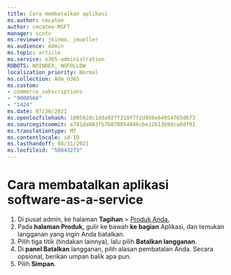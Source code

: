 ```yaml
---
title: Cara membatalkan aplikasi
ms.author: cmcatee
author: cmcatee-MSFT
manager: scotv
ms.reviewer: jkinma, jmueller
ms.audience: Admin
ms.topic: article
ms.service: o365-administration
ROBOTS: NOINDEX, NOFOLLOW
localization_priority: Normal
ms.collection: Adm_O365
ms.custom:
- commerce_subscriptions
- "9000566"
- "2424"
ms.date: 07/30/2021
ms.openlocfilehash: 1005828c1dda92ff310f7f2d956e64954f65d673
ms.sourcegitcommit: e781da003fb7b878854846cbe12b13b9dca8df92
ms.translationtype: MT
ms.contentlocale: id-ID
ms.lasthandoff: 08/31/2021
ms.locfileid: "58843273"
---
```

# <a name="how-to-cancel-software-as-a-service-apps"></a>Cara membatalkan aplikasi software-as-a-service

1. Di pusat admin, ke halaman **Tagihan**  >  [Produk Anda.](https://go.microsoft.com/fwlink/p/?linkid=842054)
2. Pada **halaman Produk,** gulir ke bawah **ke bagian** Aplikasi, dan temukan langganan yang ingin Anda batalkan. 
3. Pilih tiga titik (tindakan lainnya), lalu pilih **Batalkan langganan**.
4. Di **panel Batalkan** langganan, pilih alasan pembatalan Anda. Secara opsional, berikan umpan balik apa pun.
5. Pilih **Simpan**.